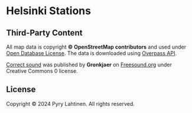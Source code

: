 # Helsinki Stations

## Third-Party Content

All map data is copyright **&copy; OpenStreetMap contributors** and used under
[Open Database License](https://www.openstreetmap.org/copyright).
The data is downloaded using [Overpass API](https://overpass-api.de).

[Correct sound](public/correct.mp3) was published by **Gronkjaer** on
[Freesound.org](https://freesound.org/people/Gronkjaer/sounds/654321/)
under Creative Commons 0 license.

## License

Copyright &copy; 2024 Pyry Lahtinen.
All rights reserved.

